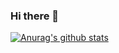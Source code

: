 ### Hi there 👋

<!--
**parekh0711/parekh0711** is a ✨ _special_ ✨ repository because its `README.md` (this file) appears on your GitHub profile.

Here are some ideas to get you started:

- 🔭 I’m currently working on a torrent client using Python.
- 🌱 I’m currently learning Networking and JavaScript.
- 💬 Ask me about anything related to Software Development.
- 📫 How to reach me: sohamparekh711@gmail.com
- ⚡ Fun fact: RDJ is my everything.

-->

[![Anurag's github stats](https://github-readme-stats.vercel.app/api?username=parekh0711)](https://github.com/anuraghazra/github-readme-stats)
